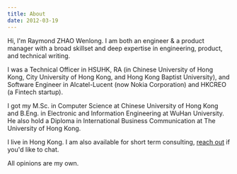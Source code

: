 ```yaml
---
title: About
date: 2012-03-19
---
```


Hi, I'm Raymond ZHAO Wenlong. I am both an engineer & a product manager with a broad skillset and deep expertise in engineering, product, and technical writing.  

I was a Technical Officer in HSUHK, RA (in Chinese University of Hong Kong, City University of Hong Kong, and Hong Kong Baptist University), and Software Engineer in Alcatel-Lucent (now Nokia Corporation) and HKCREO (a Fintech startup).  

I got my M.Sc. in Computer Science at Chinese University of Hong Kong and B.Eng. in Electronic and Information Engineering at WuHan University. He also hold a Diploma in International Business Communication at The University of Hong Kong.  

I live in Hong Kong. I am also available for short term consulting, [reach out](bestraymond@icloud.com) if you'd like to chat.  

All opinions are my own.  